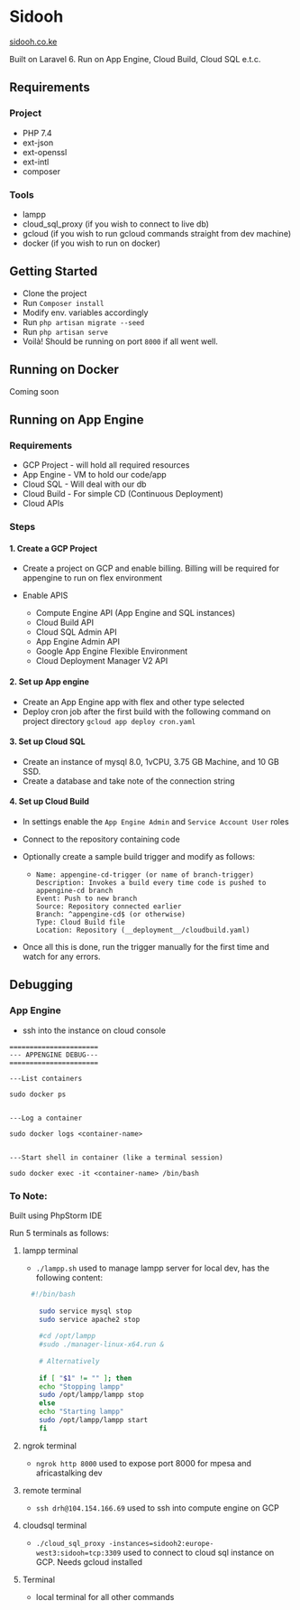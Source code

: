 # Sidooh

[sidooh.co.ke](https://sidooh.co.ke)

Built on Laravel 6. Run on App Engine, Cloud Build, Cloud SQL e.t.c.

## Requirements

### Project

- PHP 7.4
- ext-json
- ext-openssl
- ext-intl
- composer

### Tools

- lampp
- cloud_sql_proxy (if you wish to connect to live db)
- gcloud (if you wish to run gcloud commands straight from dev machine)
- docker (if you wish to run on docker)

## Getting Started

- Clone the project
- Run `Composer install`
- Modify env. variables accordingly
- Run `php artisan migrate --seed`
- Run `php artisan serve`
- Voilà! Should be running on port `8000` if all went well.

## Running on Docker

Coming soon

## Running on App Engine

### Requirements

- GCP Project - will hold all required resources
- App Engine - VM to hold our code/app
- Cloud SQL - Will deal with our db
- Cloud Build - For simple CD (Continuous Deployment)
- Cloud APIs

### Steps

#### 1. Create a GCP Project

- Create a project on GCP and enable billing. Billing will be required for appengine to run on flex environment


- Enable APIS
    - Compute Engine API (App Engine and SQL instances)
    - Cloud Build API
    - Cloud SQL Admin API
    - App Engine Admin API
    - Google App Engine Flexible Environment
    - Cloud Deployment Manager V2 API

#### 2. Set up App engine

- Create an App Engine app with flex and other type selected
- Deploy cron job after the first build with the following command on project directory `gcloud app deploy cron.yaml`

#### 3. Set up Cloud SQL

- Create an instance of mysql 8.0, 1vCPU, 3.75 GB Machine, and 10 GB SSD.
- Create a database and take note of the connection string

#### 4. Set up Cloud Build

- In settings enable the `App Engine Admin` and `Service Account User` roles


- Connect to the repository containing code


- Optionally create a sample build trigger and modify as follows:
    - ```
      Name: appengine-cd-trigger (or name of branch-trigger)
      Description: Invokes a build every time code is pushed to appengine-cd branch
      Event: Push to new branch
      Source: Repository connected earlier
      Branch: ^appengine-cd$ (or otherwise)
      Type: Cloud Build file
      Location: Repository (__deployment__/cloudbuild.yaml) 
      ```

- Once all this is done, run the trigger manually for the first time and watch for any errors.

## Debugging

### App Engine

- ssh into the instance on cloud console

```shell
======================
--- APPENGINE DEBUG---
======================

---List containers

sudo docker ps


---Log a container

sudo docker logs <container-name>


---Start shell in container (like a terminal session)

sudo docker exec -it <container-name> /bin/bash

```

### To Note:

Built using PhpStorm IDE

Run 5 terminals as follows:

1. lampp terminal
    - `./lampp.sh`
      used to manage lampp server for local dev, has the following content:
    ```bash
      #!/bin/bash
        
        sudo service mysql stop
        sudo service apache2 stop
        
        #cd /opt/lampp
        #sudo ./manager-linux-x64.run &
        
        # Alternatively
        
        if [ "$1" != "" ]; then
        echo "Stopping lampp"
        sudo /opt/lampp/lampp stop
        else
        echo "Starting lampp"
        sudo /opt/lampp/lampp start
        fi
      ```

2. ngrok terminal
    - `ngrok http 8000`
      used to expose port 8000 for mpesa and africastalking dev

3. remote terminal
    - `ssh drh@104.154.166.69`
      used to ssh into compute engine on GCP

4. cloudsql terminal
    - `./cloud_sql_proxy -instances=sidooh2:europe-west3:sidooh=tcp:3309`
      used to connect to cloud sql instance on GCP. Needs gcloud installed

5. Terminal
    - local terminal for all other commands
